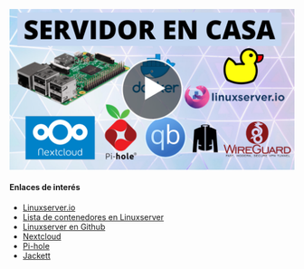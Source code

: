 <!--name:Servidor en casa - Parte 0: Introducción_-->
<!--pubdate:2020/09/26_-->
<!--moddate:2020/09/26_-->
<!--icon:raspberry_-->

[![Enlace al video de esta parte.](/static/files/images/guiaraspi_thumbnail.png)](https://www.youtube.com/watch?v=LUEv2ELG5yg)

#### Enlaces de interés
* [Linuxserver.io](linuxserver)
* [Lista de contenedores en Linuxserver](https://fleet.linuxserver.io/)
* [Linuxserver en Github](https://github.com/linuxserver/)
* [Nextcloud](https://nextcloud.com/)
* [Pi-hole](https://pi-hole.net/)
* [Jackett](https://github.com/Jackett/Jackett)


